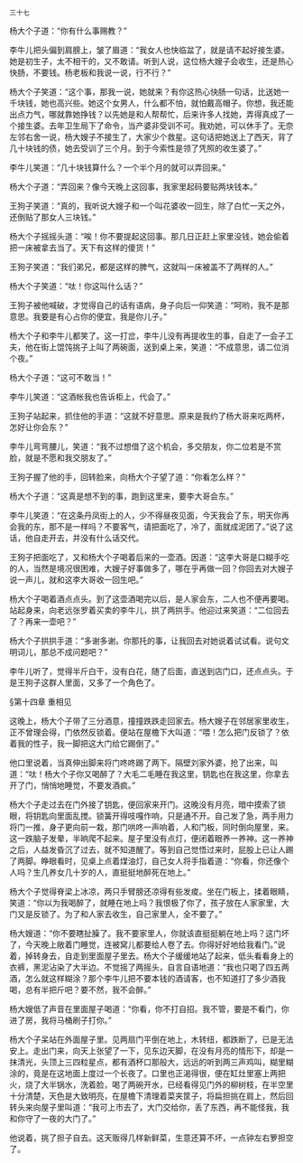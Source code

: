     三十七 

   杨大个子道：“你有什么事赐教？”

   李牛儿把头偏到肩膀上，皱了眉道：“我女人也快临盆了，就是请不起好接生婆。她是初生子，太不相干的，又不敢请。听到人说，这位杨大嫂子会收生，还是热心快肠，不要钱。杨老板和我说一说，行不行？”

   杨大个子笑道：“这个事，那我一说，她就来？有你这热心快肠一句话，比送她一千块钱，她也高兴些。她这个女男人，什么都不怕，就怕戴高帽子。你想，我还能出点力气，哪就靠她挣钱？以先她是和人帮帮忙，后来许多人找她，弄得真成了一个接生婆。去年卫生局下了命令，当产婆非受训不可。我劝她，可以休手了。无奈左邻右舍一说，杨大嫂子不接生了，大家少个救星。这句话把她送上了西天，背了几十块钱的债，她去受训了三个月。到于今索性是领了凭照的收生婆了。”

   李牛儿笑道：“几十块钱算什么？一个半个月的就可以弄回来。”

   杨大个子道：“弄回来？像今天晚上这回事，我家里起码要贴两块钱本。”

   王狗子笑道：“真的，我听说大嫂子和一个叫花婆收一回生，除了白忙一天之外，还倒贴了那女人三块钱。”

   杨大个子摇摇头道：“唉！你不要提起这回事。那几日正赶上家里没钱，她会偷着把一床被拿去当了。天下有这样的傻货！”

   王狗子笑道：“我们弟兄，都是这样的脾气，这就叫一床被盖不了两样的人。”

   杨大个子笑道：“呔！你这叫什么话？”

   王狗子被他喊破，才觉得自己的话有语病，身子向后一仰笑道：“呵哟，我不是那意思。我要是有心占你的便宜，我是你儿子。”

   杨大个子和李牛儿都笑了。这一打岔，李牛儿没有再提收生的事，自走了一会子工夫，他在街上馄饨挑子上叫了两碗面，送到桌上来，笑道：“不成意思，请二位消个夜。”

   杨大个子道：“这可不敢当！”

   李牛儿笑道：“这酒帐我也告诉柜上，代会了。”

   王狗子站起来，抓住他的手道：“这就不好意思。原来是我约了杨大哥来吃两杯，怎好让你会东？”

   李牛儿弯弯腰儿，笑道：“我不过想借了这个机会，多交朋友，你二位若是不赏脸，就是不愿和我交朋友了。”

   王狗子握了他的手，回转脸来，向杨大个子望了道：“你看怎么样？”

   杨大个子道：“这真是想不到的事，跑到这里来，要李大哥会东。”

   李牛儿笑道：“在这条丹凤街上的人，少不得昼夜见面，今天我会了东，明天你再会我的东，那不是一样吗？不要客气，请把面吃了，冷了，面就成泥团了。”说了这话，他自走开去，并没有什么话交代。

   王狗子把面吃了，又和杨大个子喝着后来的一壶酒。因道：“这李大哥是口糊手吃的人，当然是境况很困难，大嫂子好事做多了，哪在乎再做一回？你回去对大嫂子说一声儿，就和这李大哥收一回生吧。”

   杨大个子喝着酒点点头。到了这壶酒喝完以后，是人家会东，二人也不便再要喝。站起身来，向老远张罗着买卖的李牛儿，拱了两拱手。他迎过来笑道：“二位回去了？再来一壶吧？”

   杨大个子拱拱手道：“多谢多谢。你那托的事，让我回去对她说着试试看。说句文明词儿，那总不成问题吧？”

   李牛儿听了，觉得半斤白干，没有白花，随了后面，直送到店门口，还点点头。于是王狗子这群人里面，又多了一个角色了。

   §第十四章 重相见

   这晚上，杨大个子带了三分酒意，撞撞跌跌走回家去。杨大嫂子在邻居家里收生，正不曾理会得，门依然反锁着。便站在屋檐下大叫道：“喂！怎么把门反锁了？依着我的性子，我一脚把这大门给它踢倒了。”

   他口里说着，当真伸出脚来将门咚咚踢了两下。隔壁刘家外婆，抢了出来，叫道：“呔！杨大个子你又喝醉了？大毛二毛睡在我这里，钥匙也在我这里，你拿去开了门，悄悄地睡觉，不要发酒疯。”

   杨大个子走过去在门外接了钥匙，便回家来开门。这晚没有月亮，暗中摸索了锁眼，将钥匙向里面乱搅。锁簧开得吱嘎作响，只是通不开。自己发了急，两手用力将门一推，身子更向前一栽，那门哄咚一声响着，人和门板，同时倒向屋里，来。这一跌脑子发晕，半晌爬不起来。屋子里没有点灯，便闭着眼养一养神。这一养神之后，人益发昏沉了过去，就不知道醒了。等到自己觉悟过来时，屁股上已让人踢了两脚。睁眼看时，见桌上点着煤油灯，自己女人将手指着道：“你看，你还像个人吗？生几养女几十岁的人，直挺挺地醉死在地上。”

   杨大个子觉得脊梁上冰凉，两只手臂膀还凉得有些发痠。坐在门板上，揉着眼睛，笑道：“你以为我喝醉了，就睡在地上吗？我恨极了你了，孩子放在人家家里，大门又是反锁了。为了和人家去收生，自己家里人，全不要了。”

   杨大嫂道：“你不要瞎扯臊了。我不要家里人，你就该直挺挺躺在地上吗？这门坏了，今天晚上敞着门睡觉，连被窝儿都要给人卷了去。你得好好地给我看门。”说着，掉转身去，自走到里面屋子里去。杨大个子缓缓地站了起来，低头看看身上的衣裤，黑泥沾染了大半边。不觉摇了两摇头，自言自语地道：“我也只喝了四五两酒，怎么就这样糊涂？那个李牛儿把不要本钱的酒请客，也不知道打了多少酒我喝，总有半把斤吧？要不然，我不会醉。”

   杨大嫂低了声音在里面屋子喝道：“你看，你不打自招。我不管，要是不看门，你进了房，我将马桶刷子打你。”

   杨大个子呆站在外面屋子里。见两扇门平倒在地上，木转纽，都跌断了，已是无法安上。走出门来，向天上张望了一下，见东边天脚，在没有月亮的情形下，却是一抹清光，头顶上三四粒星点，都有酒杯口那般大，远远的听到两三声鸡叫，糊里糊涂的，竟是在这地面上度过一个长夜了。口里也正渴得很，便在缸灶里塞上两把火，烧了大半锅水，洗着脸，喝了两碗开水，已经看得见门外的柳树枝，在半空里十分清楚，天色是大致明亮，在屋檐下清理着菜夹筐子，将扁担挑在肩上，然后回转头来向屋子里叫道：“我可上市去了，大门交给你，丢了东西，再不能怪我，我和你守了一夜的大门了。”

   他说着，挑了担子自去。这天贩得几样新鲜菜，生意还算不坏，一点钟左右箩担空了。

